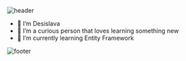 ![header](https://capsule-render.vercel.app/api?type=waving&color=timeGradient&height=170&section=header&text=Hi%20There!&fontSize=50)

- 👋 I’m Desislava
- 👀 I’m a curious person that loves learning something new
- 🌱 I’m currently learning Entity Framework

![footer](https://capsule-render.vercel.app/api?type=waving&color=timeGradient&height=150&section=footer&text=&fontSize=50)
